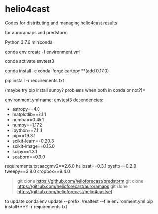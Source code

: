 # helio4cast
Codes for distributing and managing helio4cast results

for auroramaps and predstorm

Python 3.7.6 miniconda

conda env create  -f environment.yml

conda activate envtest3

conda install -c conda-forge cartopy  **(add 0.17.0)

pip install -r requirements.txt



(maybe try pip install sunpy? problems when both in conda or not?)=

environment.yml
name: envtest3
dependencies:
  - astropy==4.0
  - matplotlib==3.1.1
  - numba==0.45.1
  - numpy==1.17.2
  - ipython==7.11.1
  - pip==19.3.1
  - scikit-learn==0.20.3
  - scikit-image==0.15.0
  - scipy==1.3.1
  - seaborn==0.9.0


requirements.txt
aacgmv2==2.6.0
heliosat==0.3.1
pysftp==0.2.9
tweepy==3.8.0
dropbox==9.4.0


> git clone https://github.com/helioforecast/predstorm
> git clone https://github.com/helioforecast/auroramaps
> git clone https://github.com/helioforecast/helio4castset 

to update
conda env update --prefix ./realtest --file environment.yml 
pip install***? -r requirements.txt













